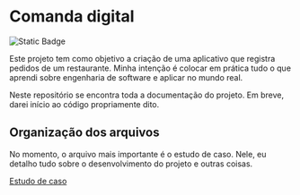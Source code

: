 # Comanda digital

![Static Badge](https://img.shields.io/badge/Status-Em_Desenvolvimento-green?style=for-the-badge)

Este projeto tem como objetivo a criação de uma aplicativo que registra pedidos de um restaurante. Minha intenção é colocar em prática tudo o que aprendi sobre engenharia de software e aplicar no mundo real. 

Neste repositório se encontra toda a documentação do projeto. Em breve, darei início ao código propriamente dito.

## Organização dos arquivos

No momento, o arquivo mais importante é o estudo de caso. Nele, eu detalho tudo sobre o desenvolvimento do projeto e outras coisas. 

[Estudo de caso](https://github.com/AlexJLima/comanda-digital/blob/main/Comanda%20digital/Documenta%C3%A7%C3%A3o/Estudo%20de%20caso%20-%20Restaurante%20da%20maria.pdf)
